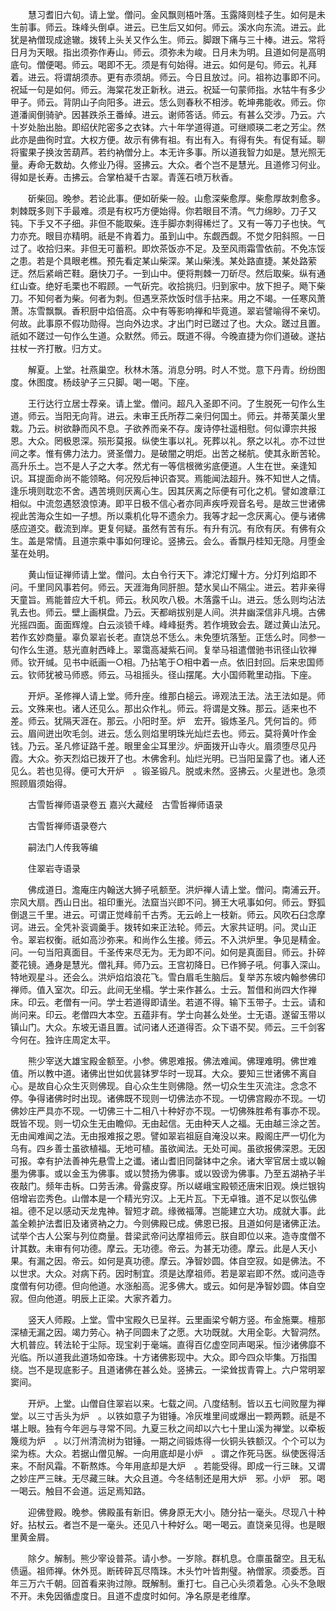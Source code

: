 <!-- { "loadSidebar": true } -->
　　慧习耆旧六旬。请上堂。僧问。金风飘则梧叶落。玉露降则桂子生。如何是未生前事。师云。珠峰头倒卓。进云。已生后又如何。师云。溪水向东流。进云。此犹是衲僧现成途辙。拨转上头关又作么生。师云。脚跟下痛与三十棒。进云。常将日月为天眼。指出须弥作寿山。师云。须弥未为峻。日月未为明。且道如何是高明底句。僧便喝。师云。喝即不无。须是有句始得。进云。如何是句。师云。礼拜着。进云。将谓胡须赤。更有赤须胡。师云。今日且放过。问。祖祢边事即不问。祝延一句是如何。师云。海棠花发正新秋。进云。祝延一句蒙师指。水牯牛有多少甲子。师云。背阴山子向阳多。进云。恁么则春秋不相涉。乾坤弗能收。师云。你道潘阆倒骑驴。因甚跌杀王番绰。进云。谢师答话。师云。有甚么交涉。乃云。六十岁处胎出胎。即绍伏陀密多之衣钵。六十年学道得道。可继顺瑛二老之芳尘。然此亦是曲徇时宜。大权方便。故示有佛有祖。有出有入。有得有失。有促有延。聊将蜜果子换汝苦葫芦。若约衲僧分上。本无许多事。所以道我智力如是。慧光照无量。寿命无数劫。久修业乃得。竖拂云。大众。者个岂不是慧光。且道修习何业。得如是长寿。击拂云。合掌柏凝千古翠。青莲石喷万秋香。

　　斫柴回。晚参。若论此事。便如斫柴一般。山愈深柴愈厚。柴愈厚故刺愈多。刺棘既多则下手最难。须是有权巧方便始得。你若眼目不清。气力绵眇。刀子又钝。下手又不子细。非但不能取柴。连手脚亦刺得稀烂了。又有一等刀子也快。气力亦充。眼目亦精明。祇是不肯着力。虽到山中。东觑西觑。不觉夕阳斜照。一日过了。收拾归来。非但无可蓄积。即炊茶饭亦不足。及至风雨霜雪依前。不免冻馁之患。若是个具眼老樵。预先看定某山柴深。某山柴浅。某处路直捷。某处路萦迂。然后紧峭芒鞋。磨快刀子。一到山中。便将荆棘一刀斫尽。然后取柴。纵有通红山查。绝好毛栗也不暇顾。一气斫完。收拾挑归。归到家中。放下担子。飏下柴刀。不知何者为柴。何者为刺。但遇烹茶炊饭时信手拈来。用之不竭。一任寒风萧萧。冻雪飘飘。香积厨中焰倍高。众中有等影响禅和毕竟道。翠岩譬喻得不亲切。何故。此事原不假功勋得。岂向外边求。才出门时已蹉过了也。大众。蹉过且置。祇如不蹉过一句作么生道。众默然。师云。既道不得。今晚直捷为你们道破。遂拈拄杖一齐打散。归方丈。

　　解夏。上堂。社燕巢空。秋林木落。消息分明。时人不觉。意下丹青。纷纷图度。休图度。杨歧驴子三只脚。喝一喝。下座。

　　王行达行立居士荐亲。请上堂。僧问。超凡入圣即不问。了生脱死一句作么生道。师云。当阳无向背。进云。未审王氏所荐二亲归何国土。师云。并蒂芙蕖火里栽。乃云。树欲静而风不息。子欲养而亲不存。废诗停社遥相慰。何似谭宗共报恩。大众。罔极恩深。殒形莫报。纵使生事以礼。死葬以礼。祭之以礼。亦不过世间之孝。惟有佛力法力。贤圣僧力。是破闇之明炬。出苦之梯航。使其永断苦轮。高升乐土。岂不是人子之大孝。然尤有一等信根微劣底便道。人生在世。亲逢知识。耳提面命尚不能领略。何况殁后神识杳冥。焉能闻法超升。殊不知世人之情。逢乐境则耽恋不舍。遇苦境则厌离心生。因其厌离之际便有可化之机。譬如渡章江相似。中流忽遇怒浪惊涛。即平日极不信心者亦同声疾呼观音名号。是故三世诸佛视此苦海众生如一子想。所以乘机化导不遗余力。我等才起一念厌离心。便与诸佛感应道交。截流到岸。更复何疑。虽然有苦有乐。有升有沉。有欣有厌。有佛有众生。盖是常情。且道宗乘中事如何理论。竖拂云。会么。香飘丹桂知无隐。月堕金茎在处明。

　　黄山恒证禅师请上堂。僧问。太白令行天下。滹沱灯耀十方。分灯列焰即不问。千里同风事若何。师云。天涯海角同肝胆。楚水吴山不隔尘。进云。若非亲得天童旨。焉能普应大千机。师云。秋风吹八极。木落露千山。进云。恁么则均沾法乳去也。师云。壁上画棋盘。乃云。天都峭拔别是人间。洪井幽深信非凡境。古佛光摇四面。面面辉煌。白云淡锁千峰。峰峰挺秀。若作境致会去。蹉过黄山法兄。若作玄妙商量。辜负翠岩长老。直饶总不恁么。未免堕坑落堑。正恁么时。同参一句作么生道。慈光直射西峰上。翠霭高凝紫石间。复举马祖遣僧驰书讯径山钦禅师。钦开缄。见书中祇画一○相。乃拈笔于○相中着一点。依旧封回。后来忠国师云。钦师犹被马师惑。师云。马祖摇头。径山摆尾。大小国师靴里动指。下座。

　　开炉。圣修禅人请上堂。师升座。维那白槌云。谛观法王法。法王法如是。师云。文殊来也。诸人还见么。那出众作礼。师云。将谓是文殊。那云。适来也不差。师云。犹隔天涯在。那云。小阳时至。炉　宏开。锻炼圣凡。凭何旨的。师云。眉间迸出吹毛剑。进云。恁么则焰里明珠光灿烂去也。师云。莫将黄叶作金钱。乃云。圣凡修证路千差。眼里金尘耳里沙。炉面拨开山寺火。眉须堕尽见丹霞。大众。弥天烈焰已拨开了也。木佛舍利。灿烂光明。已当阳呈露了也。诸人还见么。若也见得。便可大开炉　。锻圣锻凡。脱或未然。竖拂云。火星迸也。急须照顾眉须始得。

　　古雪哲禅师语录卷五
嘉兴大藏经　古雪哲禅师语录


　　古雪哲禅师语录卷六

　　嗣法门人传我等编

　　住翠岩寺语录

　　佛成道日。澹庵庄内翰送大狮子吼额至。洪炉禅人请上堂。僧问。南浦云开。宗风大扇。西山日出。祖印重光。法窟当兴即不问。狮王大吼事如何。师云。野狐倒退三千里。进云。可谓正觉峰前千古秀。无云岭上一枝新。师云。风吹石臼念摩诃。进云。全凭补衮调羹手。拨转如来正法轮。师云。大家共证明。问。灵山正令。翠岩权衡。祇如高沙弥来。和尚作么生接。师云。不入洪炉里。争见是精金。问。一句当阳真面目。千圣传来尽无为。无为即不问。如何是真面目。师云。扑碎菱花镜。通身是慧光。僧礼拜。师乃云。王宫初降日。已作狮子吼。何事入深山。特地观星斗。还会么。洪炉焰焰浪花飞。雪白眉毛生脑后。复举苏东坡内翰参佛印禅师。值入室次。印云。此间无坐榻。学士来作甚么。士云。暂借和尚四大作禅床。印云。老僧有一问。学士若道得即请坐。若道不得。输下玉带子。士云。请和尚问来。印云。老僧四大本空。五蕴非有。学士向甚么处坐。士无语。遂留玉带以镇山门。大众。东坡无语且置。试问诸人还道得否。众下语不契。师云。三千剑客今何在。独许庄周定太平。

　　熊少宰送大雄宝殿金额至。小参。佛恩难报。佛法难闻。佛理难明。佛世难值。所以教中道。诸佛出世如优昙钵罗华时一现耳。大众。要知三世诸佛不离自心。是故自心众生灭则佛现。自心众生生则佛隐。然一切众生生灭流注。念念不停。争得诸佛时时出现。诸佛既不现则一切佛法亦不现。一切佛宫殿亦不现。一切佛妙庄严具亦不现。一切佛三十二相八十种好亦不现。一切佛殊胜希有事亦不现。既皆不现。则一切众生无由瞻仰。无由起信。无由种天人之福。无由越三涂之苦。无由闻难闻之法。无由报难报之恩。譬如翠岩祖庭自淹没以来。殿阁庄严一切化为乌有。四乡善士虽欲植福。无地可植。虽欲闻法。无处可闻。虽欲报佛深恩。无因可报。幸有护法善神先悬雪上之谶。诸山耆旧同罄钵中之余。诸大宰官居士或以翰墨为佛事。或以金玉为佛事。或以赞扬为佛事。或以毁谤为佛事。乃至五湖衲子半夜敲门。频年击柝。口劳舌沸。骨露皮穿。所以嵯峨宝殿顿还唐宋旧观。焕烂银钩倍增岩峦秀色。山僧本是一个精光穷汉。上无片瓦。下无卓锥。道不足以恢弘佛祖。德不足以感动天龙鬼神。智短才疏。缘微福薄。岂能建立大功。成就大事。此盖全赖护法耆旧及诸贤衲之力。今则佛殿已成。佛恩已报。且道如何是诸佛正法。试举个古人公案与列位商量。昔梁武帝问达摩祖师云。朕自即位以来。造寺度僧不计其数。未审有何功德。摩云。无功德。帝云。为甚无功德。摩云。此是人天小果。有漏之因。帝云。如何是真功德。摩云。净智妙圆。体自空寂。如是佛法。不以世求。大众。对病下药。因时制宜。须是达摩祖师。若是翠岩即不然。或问造寺度僧有何功德。但向他道。水涨船高。泥多佛大。或云。如何是净智妙圆。体自空寂。但向他道。明辰上正梁。大家齐着力。

　　竖天人师殿。上堂。雪中宝殿久已呈祥。云里画梁兮朝方竖。布金施粟。檀那深植无漏之因。竭力劳心。衲子同圆未了之愿。大功既就。大用全彰。大智洞然。大机普应。转法轮于尘际。现宝刹于毫端。直得百亿虚空同声喝采。恒沙诸佛靡不光临。所以道我此道场如帝珠。十方诸佛影现中。大众。即今四众毕集。万指围绕。岂不是现底影子。且道诸佛在甚么处。竖拂云。一梁耸拔青霄上。六户常明翠窦间。

　　开炉。上堂。山僧自住翠岩以来。七载之间。八度结制。皆以五七间败屋为禅堂。以三寸舌头为炉　。以铁如意子为钳锤。冷灰堆里间或爆出一颗两颗。祇是不堪上眼。独有今年迥与寻常不同。九夏三秋之间却以六七十里山溪为禅堂。以牵板篾缆为炉　。以汀州清流树为钳锤。一期之间锻炼得一伙铜头铁额汉。个个可以为梁为栋。大众。若据山僧见解。一向用底却是小炉　。谓之作死马医。纵使医得活来。不耐风霜。不靳熬炼。今年用底却是大炉　。若能受得。即成一行三昧。又谓之妙庄严三昧。无尽藏三昧。大众且道。今冬结制还是用大炉　邪。小炉　邪。喝一喝云。触目不会道。运足焉知路。

　　迎佛登殿。晚参。佛殿虽有新旧。佛身原无大小。随分拈一毫头。尽现八十种好。拈杖云。者岂不是一毫头。还见八十种好么。喝一喝云。直饶亲见得。也是眼里黄金屑。

　　除夕。解制。熊少宰设普茶。请小参。一岁除。群机息。仓廪虽罄空。且无私债逼。祖师禅。休外觅。断砖碎瓦尽隋珠。木头竹叶皆荆璧。衲僧家。须委悉。百年三万六千朝。回首看来驹过隙。既解制。重打七。自己心头须着急。心头不急眼不开。未免因循虚度日。且道不虚度时如何。净名原是老维摩。

